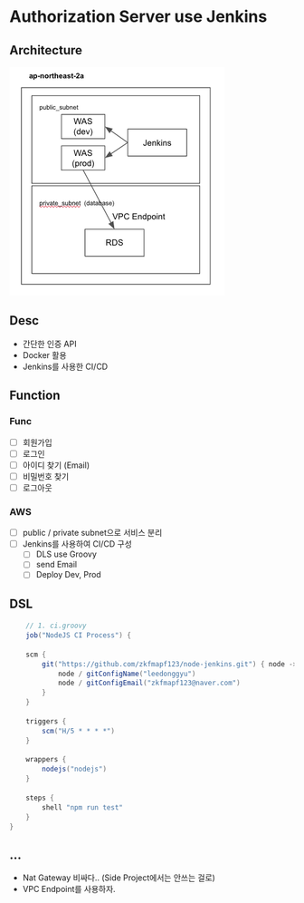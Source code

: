 # Authorization Server use Jenkins

## Architecture

![aws](./public/aws.png)

## Desc

- 간단한 인증 API
- Docker 활용
- Jenkins를 사용한 CI/CD

## Function

### Func

- [ ] 회원가입
- [ ] 로그인
- [ ] 아이디 찾기 (Email)
- [ ] 비밀번호 찾기
- [ ] 로그아웃

### AWS

- [ ] public / private subnet으로 서비스 분리
- [ ] Jenkins를 사용하여 CI/CD 구성
  - [ ] DLS use Groovy
  - [ ] send Email
  - [ ] Deploy Dev, Prod

## DSL

```groovy
    // 1. ci.groovy
    job("NodeJS CI Process") {

    scm {
        git("https://github.com/zkfmapf123/node-jenkins.git") { node ->
            node / gitConfigName("leedonggyu")
            node / gitConfigEmail("zkfmapf123@naver.com")
        }
    }

    triggers {
        scm("H/5 * * * *")
    }

    wrappers {
        nodejs("nodejs")
    }

    steps {
        shell "npm run test"
    }
}
```

## ...

- Nat Gateway 비싸다.. (Side Project에서는 안쓰는 걸로)
- VPC Endpoint를 사용하자.
